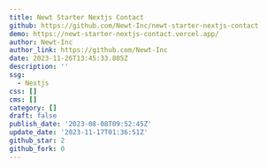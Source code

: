 ```yaml
---
title: Newt Starter Nextjs Contact
github: https://github.com/Newt-Inc/newt-starter-nextjs-contact
demo: https://newt-starter-nextjs-contact.vercel.app/
author: Newt-Inc
author_link: https://github.com/Newt-Inc
date: 2023-11-26T13:45:33.805Z
description: ''
ssg:
  - Nextjs
css: []
cms: []
category: []
draft: false
publish_date: '2023-08-08T09:52:45Z'
update_date: '2023-11-17T01:36:51Z'
github_star: 2
github_fork: 0
---
```

